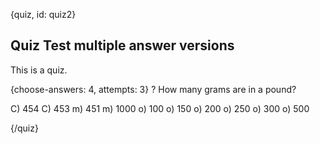
{quiz, id: quiz2}
## Quiz Test multiple answer versions

This is a quiz.

{choose-answers: 4, attempts: 3}
? How many grams are in a pound?

C) 454
C) 453
m) 451
m) 1000
o) 100
o) 150
o) 200
o) 250
o) 300
o) 500

{/quiz}

